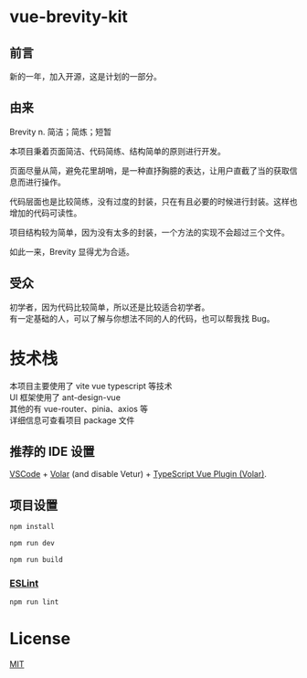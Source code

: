 # vue-brevity-kit

## 前言

新的一年，加入开源，这是计划的一部分。

## 由来

Brevity
n. 简洁；简炼；短暂

本项目秉着页面简洁、代码简练、结构简单的原则进行开发。

页面尽量从简，避免花里胡哨，是一种直抒胸臆的表达，让用户直截了当的获取信息而进行操作。

代码层面也是比较简练，没有过度的封装，只在有且必要的时候进行封装。这样也增加的代码可读性。

项目结构较为简单，因为没有太多的封装，一个方法的实现不会超过三个文件。

如此一来，Brevity 显得尤为合适。

## 受众
初学者，因为代码比较简单，所以还是比较适合初学者。  
有一定基础的人，可以了解与你想法不同的人的代码，也可以帮我找 Bug。


# 技术栈

本项目主要使用了 vite vue typescript 等技术  
UI 框架使用了 ant-design-vue  
其他的有 vue-router、pinia、axios 等  
详细信息可查看项目 package 文件 

## 推荐的 IDE 设置

[VSCode](https://code.visualstudio.com/) + [Volar](https://marketplace.visualstudio.com/items?itemName=Vue.volar) (and disable Vetur) + [TypeScript Vue Plugin (Volar)](https://marketplace.visualstudio.com/items?itemName=Vue.vscode-typescript-vue-plugin).



## 项目设置

```sh
npm install
```

```sh
npm run dev
```

```sh
npm run build
```

###  [ESLint](https://eslint.org/)

```sh
npm run lint
```

# License
[MIT](https://opensource.org/licenses/MIT)
